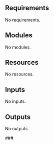 <!-- BEGIN_TF_DOCS -->
## Requirements

No requirements.

## Modules

No modules.

## Resources

No resources.

## Inputs

No inputs.

## Outputs

No outputs.
<!-- END_TF_DOCS -->###
